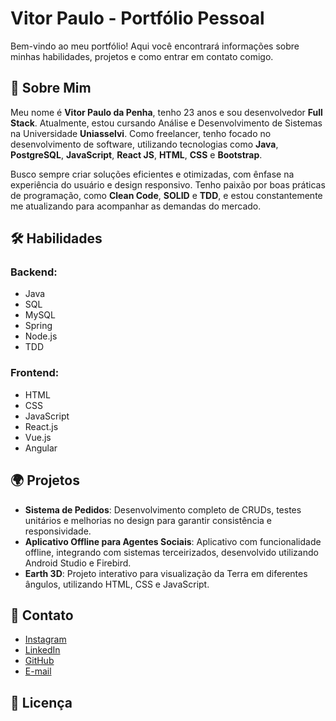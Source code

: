 
# Vitor Paulo - Portfólio Pessoal

Bem-vindo ao meu portfólio! Aqui você encontrará informações sobre minhas habilidades, projetos e como entrar em contato comigo.

## 🚀 Sobre Mim

Meu nome é **Vitor Paulo da Penha**, tenho 23 anos e sou desenvolvedor **Full Stack**. Atualmente, estou cursando Análise e Desenvolvimento de Sistemas na Universidade **Uniasselvi**. Como freelancer, tenho focado no desenvolvimento de software, utilizando tecnologias como **Java**, **PostgreSQL**, **JavaScript**, **React JS**, **HTML**, **CSS** e **Bootstrap**. 

Busco sempre criar soluções eficientes e otimizadas, com ênfase na experiência do usuário e design responsivo. Tenho paixão por boas práticas de programação, como **Clean Code**, **SOLID** e **TDD**, e estou constantemente me atualizando para acompanhar as demandas do mercado.

## 🛠 Habilidades

### Backend:
- Java
- SQL
- MySQL
- Spring
- Node.js
- TDD

### Frontend:
- HTML
- CSS
- JavaScript
- React.js
- Vue.js
- Angular

## 🌍 Projetos

- **Sistema de Pedidos**: Desenvolvimento completo de CRUDs, testes unitários e melhorias no design para garantir consistência e responsividade.
- **Aplicativo Offline para Agentes Sociais**: Aplicativo com funcionalidade offline, integrando com sistemas terceirizados, desenvolvido utilizando Android Studio e Firebird.
- **Earth 3D**: Projeto interativo para visualização da Terra em diferentes ângulos, utilizando HTML, CSS e JavaScript.

## 💬 Contato

- [Instagram](https://www.instagram.com/vitorpaulo_027/profilecard/?igsh=dWU3Zjl5YTk2a3cx)
- [LinkedIn](https://www.linkedin.com/in/vitor-paulo-da-penha/)
- [GitHub](https://github.com/vitorpaulo-dapenha)
- [E-mail](mailto:vitorpaulodapenha03@gmail.com)

## 📜 Licença

